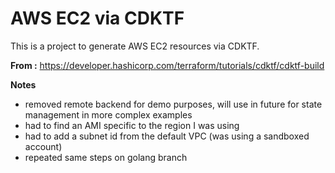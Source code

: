 # AWS EC2 via CDKTF 

This is a project to generate AWS EC2 resources via CDKTF.

**From :**
https://developer.hashicorp.com/terraform/tutorials/cdktf/cdktf-build

**Notes**
- removed remote backend for demo purposes, will use in future for state management in more complex examples 
- had to find an AMI specific to the region I was using
- had to add a subnet id from the default VPC (was using a sandboxed account)
- repeated same steps on golang branch
